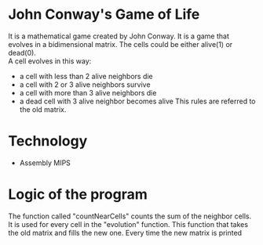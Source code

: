 # John Conway's Game of Life
It is a mathematical game created by John Conway. It is a game that evolves in a bidimensional matrix. The cells could be either alive(1) or dead(0). <br>
A cell evolves in this way:
- a cell with less than 2 alive neighbors die
- a cell with 2 or 3 alive neighbors survive
- a cell with more than 3 alive neighbors die
- a dead cell with 3 alive neighbor becomes alive 
This rules are referred to the old matrix.

# Technology
- Assembly MIPS

# Logic of the program
The function called "countNearCells" counts the sum of the neighbor cells. It is used for every cell in the "evolution" function. This function that takes the old matrix and fills the new one. Every time the new matrix is printed